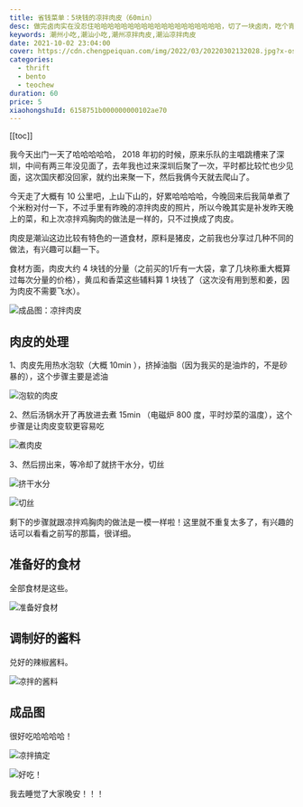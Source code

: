 ```yaml
---
title: 省钱菜单：5块钱的凉拌肉皮（60min）
desc: 做完卤肉实在没忍住哈哈哈哈哈哈哈哈哈哈哈哈哈哈哈哈哈哈哈，切了一块卤肉，吃个宵夜！！！这个点最好的搭配就是潮汕粿汁了！！！
keywords: 潮州小吃,潮汕小吃,潮州凉拌肉皮,潮汕凉拌肉皮
date: 2021-10-02 23:04:00
cover: https://cdn.chengpeiquan.com/img/2022/03/20220302132028.jpg?x-oss-process=image/interlace,1
categories:
  - thrift
  - bento
  - teochew
duration: 60
price: 5
xiaohongshuId: 6158751b000000000102ae70
---
```


[[toc]]

我今天出门一天了哈哈哈哈哈， 2018 年初的时候，原来乐队的主唱跳槽来了深圳，中间有两三年没见面了，去年我也过来深圳后聚了一次，平时都比较忙也少见面，这次国庆都没回家，就约出来聚一下，然后我俩今天就去爬山了。

今天走了大概有 10 公里吧，上山下山的，好累哈哈哈哈，今晚回来后我简单煮了个米粉对付一下，不过手里有昨晚的凉拌肉皮的照片，所以今晚其实是补发昨天晚上的菜，和上次凉拌鸡胸肉的做法是一样的，只不过换成了肉皮。

肉皮是潮汕这边比较有特色的一道食材，原料是猪皮，之前我也分享过几种不同的做法，有兴趣可以翻一下。

食材方面，肉皮大约 4 块钱的分量（之前买的1斤有一大袋，拿了几块称重大概算过每次分量的价格），黄瓜和香菜这些辅料算 1 块钱了（这次没有用到葱和姜，因为肉皮不需要飞水）。

![成品图：凉拌肉皮](https://cdn.chengpeiquan.com/img/2022/03/20220302132150.jpg?x-oss-process=image/interlace,1)

## 肉皮的处理

1、肉皮先用热水泡软（大概 10min ），挤掉油脂（因为我买的是油炸的，不是砂暴的），这个步骤主要是滤油

![泡软的肉皮](https://cdn.chengpeiquan.com/img/2022/02/20220307001923.jpg?x-oss-process=image/interlace,1)

2、然后汤锅水开了再放进去煮 15min （电磁炉 800 度，平时炒菜的温度），这个步骤是让肉皮变软更容易吃

![煮肉皮](https://cdn.chengpeiquan.com/img/2022/03/20220302132144.jpg?x-oss-process=image/interlace,1)

3、然后捞出来，等冷却了就挤干水分，切丝

![挤干水分](https://cdn.chengpeiquan.com/img/2022/03/20220302132146.jpg?x-oss-process=image/interlace,1)

![切丝](https://cdn.chengpeiquan.com/img/2022/03/20220302132145.jpg?x-oss-process=image/interlace,1)

剩下的步骤就跟凉拌鸡胸肉的做法是一模一样啦！这里就不重复太多了，有兴趣的话可以看看之前写的那篇，很详细。

## 准备好的食材

全部食材是这些。

![准备好食材](https://cdn.chengpeiquan.com/img/2022/03/20220302132147.jpg?x-oss-process=image/interlace,1)

## 调制好的酱料

兑好的辣椒酱料。

![凉拌的酱料](https://cdn.chengpeiquan.com/img/2022/03/20220302132148.jpg?x-oss-process=image/interlace,1)

## 成品图

很好吃哈哈哈哈！

![凉拌搞定](https://cdn.chengpeiquan.com/img/2022/03/20220302132149.jpg?x-oss-process=image/interlace,1)

![好吃！](https://cdn.chengpeiquan.com/img/2022/03/20220302132151.jpg?x-oss-process=image/interlace,1)

我去睡觉了大家晚安！！！
